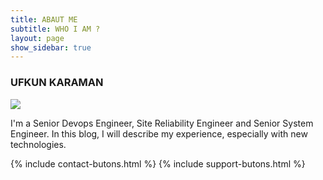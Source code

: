 ```yaml
---
title: ABAUT ME
subtitle: WHO I AM ?
layout: page
show_sidebar: true
---
```


### UFKUN KARAMAN

![](https://avatars.githubusercontent.com/u/42344340?v=4)

I'm a Senior Devops Engineer, Site Reliability Engineer and Senior System Engineer. In this blog, I will describe my experience, especially with new technologies.


{% include contact-butons.html %}
{% include support-butons.html %}